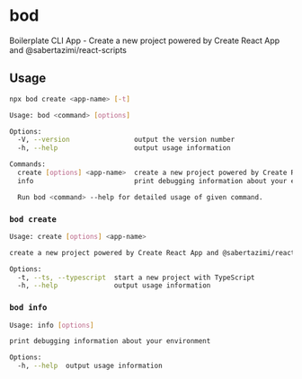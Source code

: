 # bod

Boilerplate CLI App - Create a new project powered by Create React App and @sabertazimi/react-scripts

## Usage

```bash
npx bod create <app-name> [-t]
```

```bash
Usage: bod <command> [options]

Options:
  -V, --version                output the version number
  -h, --help                   output usage information

Commands:
  create [options] <app-name>  create a new project powered by Create React App and @sabertazimi/react-scripts
  info                         print debugging information about your environment

  Run bod <command> --help for detailed usage of given command.
```

### `bod create`

```bash
Usage: create [options] <app-name>

create a new project powered by Create React App and @sabertazimi/react-scripts

Options:
  -t, --ts, --typescript  start a new project with TypeScript
  -h, --help              output usage information
```

### `bod info`

```bash
Usage: info [options]

print debugging information about your environment

Options:
  -h, --help  output usage information
```
